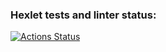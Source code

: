 ### Hexlet tests and linter status:
[![Actions Status](https://github.com/anasasiia/java-project-72/workflows/hexlet-check/badge.svg)](https://github.com/anasasiia/java-project-72/actions)